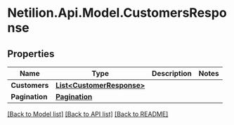 # Netilion.Api.Model.CustomersResponse
## Properties

Name | Type | Description | Notes
------------ | ------------- | ------------- | -------------
**Customers** | [**List&lt;CustomerResponse&gt;**](CustomerResponse.md) |  | 
**Pagination** | [**Pagination**](Pagination.md) |  | 

[[Back to Model list]](../README.md#documentation-for-models) [[Back to API list]](../README.md#documentation-for-api-endpoints) [[Back to README]](../README.md)


